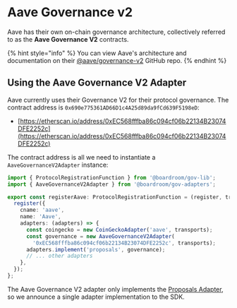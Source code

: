 # Aave Governance v2

Aave has their own on-chain governance architecture, collectively referred to as the **Aave Governance V2** contracts.

{% hint style="info" %}
You can view Aave's architecture and documentation on their [@aave/governance-v2](https://github.com/aave/governance-v2) GitHub repo.
{% endhint %}

## Using the Aave Governance V2 Adapter

Aave currently uses their Governance V2 for their protocol governance. The contract address is `0x690e775361AD66D1c4A25d89da9fCd639F5198eD`:

* [https://etherscan.io/address/0xEC568fffba86c094cf06b22134B23074DFE2252c](https://etherscan.io/address/0xEC568fffba86c094cf06b22134B23074DFE2252c)

The contract address is all we need to instantiate a `AaveGovernanceV2Adapter` instance:

```typescript
import { ProtocolRegistrationFunction } from '@boardroom/gov-lib';
import { AaveGovernanceV2Adapter } from '@boardroom/gov-adapters';

export const registerAave: ProtocolRegistrationFunction = (register, transports) => {
  register({
    cname: 'aave',
    name: 'Aave',
    adapters: (adapters) => {
      const coingecko = new CoinGeckoAdapter('aave', transports);
      const governance = new AaveGovernanceV2Adapter(
        '0xEC568fffba86c094cf06b22134B23074DFE2252c', transports);
      adapters.implement('proposals', governance);
      // ... other adapters
    },
  });
};
```

The Aave Governance V2 adapter only implements the [Proposals Adapter](../adapters/proposals-adapter.md), so we announce a single adapter implementation to the SDK.

